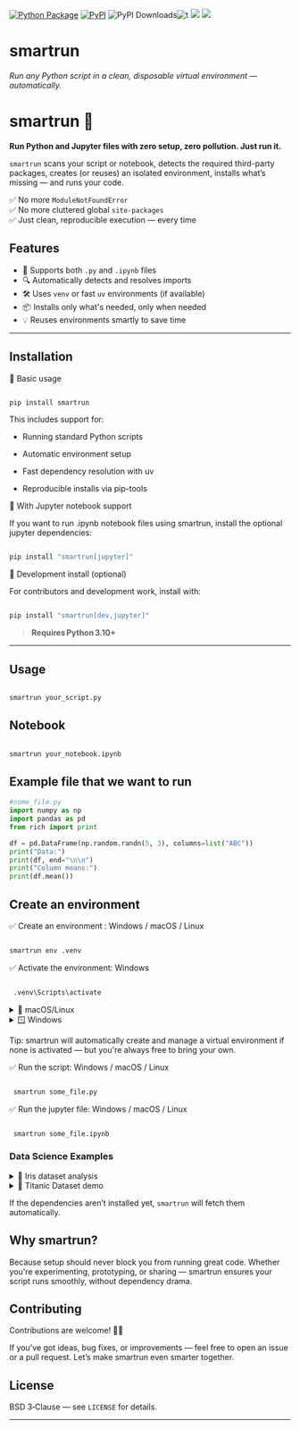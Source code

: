 [![Python Package](https://github.com/SermetPekin/smartrun/actions/workflows/python-package.yml/badge.svg?2)](https://github.com/SermetPekin/smartrun/actions/workflows/python-package.yml)
[![PyPI](https://img.shields.io/pypi/v/smartrun)](https://img.shields.io/pypi/v/smartrun) ![PyPI Downloads](https://static.pepy.tech/badge/smartrun?2)![t](https://img.shields.io/badge/status-maintained-yellow.svg) [![](https://img.shields.io/github/license/SermetPekin/smartrun.svg)](https://github.com/SermetPekin/smartrun/blob/master/LICENSE.md) [![](https://img.shields.io/badge/python-3.10+-blue.svg)](https://www.python.org/downloads/) 


# smartrun
*Run any Python script in a clean, disposable virtual environment — automatically.*


# smartrun 🚀

**Run Python and Jupyter files with zero setup, zero pollution. Just run it.**

`smartrun` scans your script or notebook, detects the required third-party packages, creates (or reuses) an isolated environment, installs what’s missing — and runs your code.

✅ No more `ModuleNotFoundError`  
✅ No more cluttered global `site-packages`  
✅ Just clean, reproducible execution — every time

## Features

- 🧪 Supports both `.py` and `.ipynb` files
- 🔍 Automatically detects and resolves imports
- 🛠️ Uses `venv` or fast `uv` environments (if available)
- 📦 Installs only what's needed, only when needed
- 💡 Reuses environments smartly to save time

---
## Installation
🔹 Basic usage
```bash

pip install smartrun

```
This includes support for:

- Running standard Python scripts

- Automatic environment setup

- Fast dependency resolution with uv

- Reproducible installs via pip-tools

🔹 With Jupyter notebook support

If you want to run .ipynb notebook files using smartrun, install the optional jupyter dependencies:
```bash

pip install "smartrun[jupyter]"

```
🔹 Development install (optional)

For contributors and development work, install with:

```bash

pip install "smartrun[dev,jupyter]"

```


> **Requires Python 3.10+**
---

## Usage

```bash

smartrun your_script.py

```

## Notebook

```bash

smartrun your_notebook.ipynb

```

## Example file that we want to run

```python
#some_file.py
import numpy as np
import pandas as pd
from rich import print 

df = pd.DataFrame(np.random.randn(5, 3), columns=list("ABC"))
print("Data:")
print(df, end="\n\n")
print("Column means:")
print(df.mean())

```

## Create an environment 
✅ Create an environment : Windows / macOS / Linux
```bash

smartrun env .venv

```
✅ Activate the environment:
Windows

```bash

 .venv\Scripts\activate

```
<details>
 <summary>🐧 macOS/Linux</summary> 
✅ Activate the environment: macOS/Linux

```bash

 source .venv/bin/activate

```

</details> 

<details>
  <summary>🪟 Windows</summary>
  ✅ Activate the environment:
Windows

```bash

.venv\Scripts\activate

```

</details> 

Tip: smartrun will automatically create and manage a virtual environment if none is activated — but you're always free to bring your own.

✅ Run the script: Windows / macOS / Linux
```bash

 smartrun some_file.py

```



✅ Run the jupyter file: Windows / macOS / Linux
```bash

 smartrun some_file.ipynb

```


### Data Science Examples

<details><summary>🌸 Iris dataset analysis</summary>



```python 
# iris.py
import seaborn as sns
import pandas as pd
import matplotlib.pyplot as plt

# Load data
df = sns.load_dataset('iris')

# Show first few rows and summary
print(df.head(), end="\n\n")
print(df.describe(), end="\n\n")

# Plot pairwise relationships
sns.pairplot(df, hue='species')
plt.savefig('iris_pairplot.png')

```

```bash

smartrun iris.py

```

</details> 

<details><summary>🐼 Titanic Dataset demo</summary>



```python

# titanic.ipynb
import pandas as pd
import seaborn as sns
import matplotlib.pyplot as plt

# Load dataset from GitHub
url = 'https://raw.githubusercontent.com/datasciencedojo/datasets/master/titanic.csv'
df = pd.read_csv(url)

# Basic stats
print(df[['Survived', 'Pclass', 'Sex']].groupby(['Pclass', 'Sex']).mean())

# Plot survival by class
sns.countplot(data=df, x='Pclass', hue='Survived')
plt.title('Survival Count by Passenger Class')
plt.savefig('titanic_survival_by_class.png')
print("Saved plot → titanic_survival_by_class.png")


```

```bash

smartrun titanic.ipynb

```

</details> 


If the dependencies aren’t installed yet, `smartrun` will fetch them automatically.

## Why smartrun?

Because setup should never block you from running great code.
Whether you're experimenting, prototyping, or sharing — smartrun ensures your script runs smoothly, without dependency drama.


## Contributing


Contributions are welcome! 🧑‍💻

If you’ve got ideas, bug fixes, or improvements — feel free to open an issue or a pull request. Let’s make smartrun even smarter together.


## License

BSD 3‑Clause — see `LICENSE` for details.  

---


